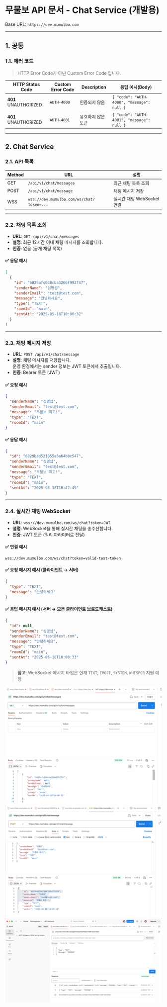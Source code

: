 # 무물보 API 문서 - Chat Service (개발용)

Base URL: `https://dev.mumulbo.com`

---

## 1. 공통

### 1.1. 에러 코드

> HTTP Error Code가 아닌 Custom Error Code 입니다.

| HTTP Status Code     | Custom Error Code | Description | 응답 예시(Body)                                |
|----------------------|-------------------|-------------|--------------------------------------------|
| **401** UNAUTHORIZED | `AUTH-4000`       | 인증되지 않음     | `{ "code": "AUTH-4000", "message": null }` |
| **401** UNAUTHORIZED | `AUTH-4001`       | 유효하지 않은 토큰  | `{ "code": "AUTH-4001", "message": null }` |

---

## 2. Chat Service

### 2.1. API 목록

| Method | URL                                       | 설명                  |
|--------|-------------------------------------------|---------------------|
| GET    | `/api/v1/chat/messages`                   | 최근 채팅 목록 조회         |
| POST   | `/api/v1/chat/message`                    | 채팅 메시지 저장           |
| WSS    | `wss://dev.mumulbo.com/ws/chat?token=...` | 실시간 채팅 WebSocket 연결 |

---

### 2.2. 채팅 목록 조회

- **URL**: `GET /api/v1/chat/messages`
- **설명**: 최근 12시간 이내 채팅 메시지를 조회합니다.
- **인증**: 없음 (공개 채팅 목록)

#### ✅ 응답 예시

```json
[
  {
    "id": "6829afc038cba3206f992747",
    "senderName": "심명섭",
    "senderEmail": "test@test.com",
    "message": "안녕하세요",
    "type": "TEXT",
    "roomId": "main",
    "sentAt": "2025-05-18T10:00:32"
  }
]
```

---

### 2.3. 채팅 메시지 저장

- **URL**: `POST /api/v1/chat/message`
- **설명**: 채팅 메시지를 저장합니다.  
  운영 환경에서는 sender 정보는 JWT 토큰에서 추출됩니다.
- **인증**: Bearer 토큰 (JWT)

#### ✅ 요청 예시

```json
{
  "senderName": "심명섭",
  "senderEmail": "test@test.com",
  "message": "무물보 최고!",
  "type": "TEXT",
  "roomId": "main"
}
```

#### ✅ 응답 예시

```json
{
  "id": "6829bad521055a6a64b8c547",
  "senderName": "심명섭",
  "senderEmail": "test@test.com",
  "message": "무물보 최고!",
  "type": "TEXT",
  "roomId": "main",
  "sentAt": "2025-05-18T10:47:49"
}
```

---

### 2.4. 실시간 채팅 WebSocket

- **URL**: `wss://dev.mumulbo.com/ws/chat?token=JWT`
- **설명**: WebSocket을 통해 실시간 채팅을 송수신합니다.
- **인증**: JWT 토큰 (쿼리 파라미터로 전달)

#### ✅ 연결 예시

```
wss://dev.mumulbo.com/ws/chat?token=valid-test-token
```

#### ✅ 요청 메시지 예시 (클라이언트 → 서버)

```json
{
  "type": "TEXT",
  "message": "안녕하세요"
}
```

#### ✅ 응답 메시지 예시 (서버 → 모든 클라이언트 브로드캐스트)

```json
{
  "id": null,
  "senderName": "심명섭",
  "senderEmail": "test@test.com",
  "message": "안녕하세요",
  "type": "TEXT",
  "roomId": "main",
  "sentAt": "2025-05-18T10:00:33"
}
```

> **참고**: WebSocket 메시지 타입은 현재 `TEXT`, `EMOJI`, `SYSTEM`, `WHISPER` 지원 예정

![w11_ms_chat_test1.png](..%2F..%2F..%2F9_images%2Fw11_ms_chat_test1.png)
![w11_ms_chat_test2.png](..%2F..%2F..%2F9_images%2Fw11_ms_chat_test2.png)
![w11_ms_chat_test3.png](..%2F..%2F..%2F9_images%2Fw11_ms_chat_test3.png)